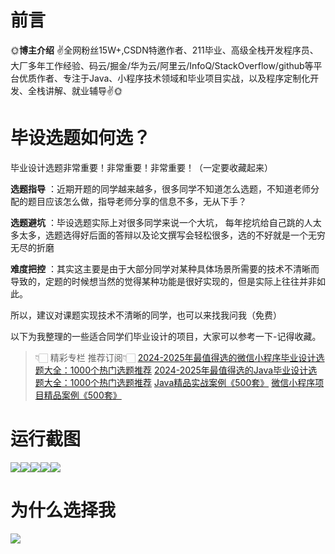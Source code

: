 # 前言

🌞**博主介绍**
✌全网粉丝15W+,CSDN特邀作者、211毕业、高级全栈开发程序员、大厂多年工作经验、码云/掘金/华为云/阿里云/InfoQ/StackOverflow/github等平台优质作者、专注于Java、小程序技术领域和毕业项目实战，以及程序定制化开发、全栈讲解、就业辅导✌🌞

# 毕设选题如何选？

毕业设计选题非常重要！非常重要！非常重要！（一定要收藏起来）

**选题指导** ：近期开题的同学越来越多，很多同学不知道怎么选题，不知道老师分配的题目应该怎么做，指导老师分享的信息不多，无从下手？

**选题避坑** ：毕设选题实际上对很多同学来说一个大坑，
每年挖坑给自己跳的人太多太多，选题选得好后面的答辩以及论文撰写会轻松很多，选的不好就是一个无穷无尽的折磨

**难度把控** ：其实这主要是由于大部分同学对某种具体场景所需要的技术不清晰而导致的，定题的时候想当然的觉得某种功能是很好实现的，但是实际上往往并非如此。

所以，建议对课题实现技术不清晰的同学，也可以来找我问我（免费）

以下为我整理的一些适合同学们毕业设计的项目，大家可以参考一下-记得收藏。

> 👇🏻 精彩专栏 推荐订阅👇🏻
> [2024-2025年最值得选的微信小程序毕业设计选题大全：1000个热门选题推荐](https://www.yuque.com/cxycsx/bve3ul)
> [2024-2025年最值得选的Java毕业设计选题大全：1000个热门选题推荐](https://www.yuque.com/cxycsx/bve3ul)
> [Java精品实战案例《500套》](https://www.yuque.com/cxycsx/bve3ul)
> [微信小程序项目精品案例《500套》](https://www.yuque.com/cxycsx/bve3ul)

# 运行截图

![](http://www.bysj52.com/uploadfile/ueditor/image/202306/%E6%AF%95%E8%AE%BEweixin256%E5%9F%BA%E4%BA%8Espringboot%E6%B1%BD%E8%BD%A6%E7%BB%B4%E4%BF%AE%E7%AE%A1%E7%90%86%E7%B3%BB%E7%BB%9F%E5%BE%AE%E4%BF%A1%E5%B0%8F%E7%A8%8B%E5%BA%8Fspringboot%E6%AF%95%E4%B8%9A%E8%AE%BE%E8%AE%A1/3.png)![](http://www.bysj52.com/uploadfile/ueditor/image/202306/%E6%AF%95%E8%AE%BEweixin256%E5%9F%BA%E4%BA%8Espringboot%E6%B1%BD%E8%BD%A6%E7%BB%B4%E4%BF%AE%E7%AE%A1%E7%90%86%E7%B3%BB%E7%BB%9F%E5%BE%AE%E4%BF%A1%E5%B0%8F%E7%A8%8B%E5%BA%8Fspringboot%E6%AF%95%E4%B8%9A%E8%AE%BE%E8%AE%A1/5.png)![](http://www.bysj52.com/uploadfile/ueditor/image/202306/%E6%AF%95%E8%AE%BEweixin256%E5%9F%BA%E4%BA%8Espringboot%E6%B1%BD%E8%BD%A6%E7%BB%B4%E4%BF%AE%E7%AE%A1%E7%90%86%E7%B3%BB%E7%BB%9F%E5%BE%AE%E4%BF%A1%E5%B0%8F%E7%A8%8B%E5%BA%8Fspringboot%E6%AF%95%E4%B8%9A%E8%AE%BE%E8%AE%A1/1.png)![](http://www.bysj52.com/uploadfile/ueditor/image/202306/%E6%AF%95%E8%AE%BEweixin256%E5%9F%BA%E4%BA%8Espringboot%E6%B1%BD%E8%BD%A6%E7%BB%B4%E4%BF%AE%E7%AE%A1%E7%90%86%E7%B3%BB%E7%BB%9F%E5%BE%AE%E4%BF%A1%E5%B0%8F%E7%A8%8B%E5%BA%8Fspringboot%E6%AF%95%E4%B8%9A%E8%AE%BE%E8%AE%A1/4.png)![](http://www.bysj52.com/uploadfile/ueditor/image/202306/%E6%AF%95%E8%AE%BEweixin256%E5%9F%BA%E4%BA%8Espringboot%E6%B1%BD%E8%BD%A6%E7%BB%B4%E4%BF%AE%E7%AE%A1%E7%90%86%E7%B3%BB%E7%BB%9F%E5%BE%AE%E4%BF%A1%E5%B0%8F%E7%A8%8B%E5%BA%8Fspringboot%E6%AF%95%E4%B8%9A%E8%AE%BE%E8%AE%A1/2.png)

# 为什么选择我

![](http://upload.cxycsx.vip/%E6%9C%AA%E5%91%BD%E5%90%8D__2024-09-06+10_52_44.jpg)

